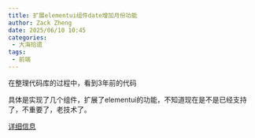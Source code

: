 ```yaml
---
title: 扩展elementui组件date增加月份功能
author: Zack Zheng
date: 2025/06/10 10:45
categories:
 - 大海拾遗
tags:
 - 前端
---
```


在整理代码库的过程中，看到3年前的代码     

具体是实现了几个组件，扩展了elementui的功能，不知道现在是不是已经支持了，不重要了，老技术了。     


[详细信息](https://github.com/zack-xy/o-bricks/tree/c5039060f2e9b9fe099173aca143515ebaf82814/vue-element-date)



